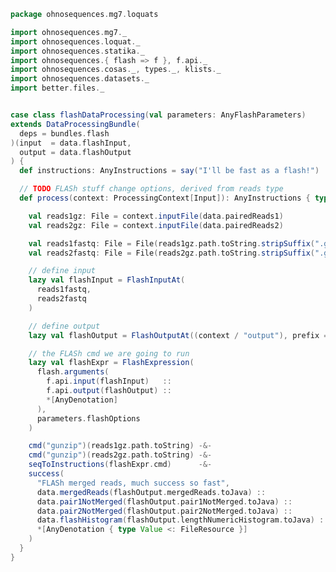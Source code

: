 
```scala
package ohnosequences.mg7.loquats

import ohnosequences.mg7._
import ohnosequences.loquat._
import ohnosequences.statika._
import ohnosequences.{ flash => f }, f.api._
import ohnosequences.cosas._, types._, klists._
import ohnosequences.datasets._
import better.files._


case class flashDataProcessing(val parameters: AnyFlashParameters)
extends DataProcessingBundle(
  deps = bundles.flash
)(input  = data.flashInput,
  output = data.flashOutput
) {
  def instructions: AnyInstructions = say("I'll be fast as a flash!")

  // TODO FLASh stuff change options, derived from reads type
  def process(context: ProcessingContext[Input]): AnyInstructions { type Out <: OutputFiles } = {

    val reads1gz: File = context.inputFile(data.pairedReads1)
    val reads2gz: File = context.inputFile(data.pairedReads2)

    val reads1fastq: File = File(reads1gz.path.toString.stripSuffix(".gz"))
    val reads2fastq: File = File(reads2gz.path.toString.stripSuffix(".gz"))

    // define input
    lazy val flashInput = FlashInputAt(
      reads1fastq,
      reads2fastq
    )

    // define output
    lazy val flashOutput = FlashOutputAt((context / "output"), prefix = "")

    // the FLASh cmd we are going to run
    lazy val flashExpr = FlashExpression(
      flash.arguments(
        f.api.input(flashInput)   ::
        f.api.output(flashOutput) ::
        *[AnyDenotation]
      ),
      parameters.flashOptions
    )

    cmd("gunzip")(reads1gz.path.toString) -&-
    cmd("gunzip")(reads2gz.path.toString) -&-
    seqToInstructions(flashExpr.cmd)      -&-
    success(
      "FLASh merged reads, much success so fast",
      data.mergedReads(flashOutput.mergedReads.toJava) ::
      data.pair1NotMerged(flashOutput.pair1NotMerged.toJava) ::
      data.pair2NotMerged(flashOutput.pair2NotMerged.toJava) ::
      data.flashHistogram(flashOutput.lengthNumericHistogram.toJava) ::
      *[AnyDenotation { type Value <: FileResource }]
    )
  }
}

```




[main/scala/mg7/bundles.scala]: ../bundles.scala.md
[main/scala/mg7/configs.scala]: ../configs.scala.md
[main/scala/mg7/csv.scala]: ../csv.scala.md
[main/scala/mg7/data.scala]: ../data.scala.md
[main/scala/mg7/defaults.scala]: ../defaults.scala.md
[main/scala/mg7/loquats/1.flash.scala]: 1.flash.scala.md
[main/scala/mg7/loquats/2.split.scala]: 2.split.scala.md
[main/scala/mg7/loquats/3.blast.scala]: 3.blast.scala.md
[main/scala/mg7/loquats/4.assign.scala]: 4.assign.scala.md
[main/scala/mg7/loquats/5.merge.scala]: 5.merge.scala.md
[main/scala/mg7/loquats/6.count.scala]: 6.count.scala.md
[main/scala/mg7/package.scala]: ../package.scala.md
[main/scala/mg7/parameters.scala]: ../parameters.scala.md
[main/scala/mg7/pipeline.scala]: ../pipeline.scala.md
[main/scala/mg7/referenceDB.scala]: ../referenceDB.scala.md
[test/scala/mg7/counts.scala]: ../../../../test/scala/mg7/counts.scala.md
[test/scala/mg7/fqnames.scala]: ../../../../test/scala/mg7/fqnames.scala.md
[test/scala/mg7/mock/illumina.scala]: ../../../../test/scala/mg7/mock/illumina.scala.md
[test/scala/mg7/mock/pacbio.scala]: ../../../../test/scala/mg7/mock/pacbio.scala.md
[test/scala/mg7/PRJEB6592/PRJEB6592.scala]: ../../../../test/scala/mg7/PRJEB6592/PRJEB6592.scala.md
[test/scala/mg7/referenceDBs.scala]: ../../../../test/scala/mg7/referenceDBs.scala.md
[test/scala/mg7/taxonomy.scala]: ../../../../test/scala/mg7/taxonomy.scala.md
[test/scala/mg7/testData.scala]: ../../../../test/scala/mg7/testData.scala.md
[test/scala/mg7/testDefaults.scala]: ../../../../test/scala/mg7/testDefaults.scala.md